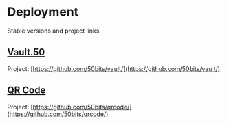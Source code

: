 # Deployment
Stable versions and project links

## [Vault.50](https://50bits.github.io/vault/)
Project: [https://github.com/50bits/vault/](https://github.com/50bits/vault/)

## [QR Code](https://50bits.github.io/qrcode/)
Project: [https://github.com/50bits/qrcode/](https://github.com/50bits/qrcode/)
